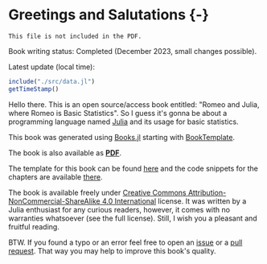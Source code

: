 # Greetings and Salutations {-}

```{=comment}
This file is not included in the PDF.
```

Book writing status: Completed (December 2023, small changes possible).

Latest update (local time):

```jl
include("./src/data.jl")
getTimeStamp()
```

Hello there. This is an open source/access book entitled: "Romeo and Julia,
where Romeo is Basic Statistics". So I guess it's gonna be about a programming
language named [Julia](https://julialang.org/) and its usage for basic
statistics.

This book was generated using [Books.jl](https://github.com/JuliaBooks/Books.jl)
starting with [BookTemplate](https://github.com/JuliaBooks/BookTemplate).

The book is also available as [**PDF**](/RJ_BS_eng_18_11_2024.pdf).

The template for this book can be found
[here](https://github.com/b-lukaszuk/RJ_BS_eng) and the code snippets for the
chapters are available
[there](https://github.com/b-lukaszuk/RJ_BS_eng/tree/main/code_snippets).

The book is available freely under [Creative Commons
Attribution-NonCommercial-ShareAlike 4.0
International](http://creativecommons.org/licenses/by-nc-sa/4.0/) license. It
was written by a Julia enthusiast for any curious readers, however, it comes
with no warranties whatsoever (see the full license). Still, I wish you a
pleasant and fruitful reading.

BTW. If you found a typo or an error feel free to open an
[issue](https://github.com/b-lukaszuk/RJ_BS_eng/issues) or a [pull
request](https://github.com/b-lukaszuk/RJ_BS_eng/pulls). That way you may help
to improve this book's quality.
